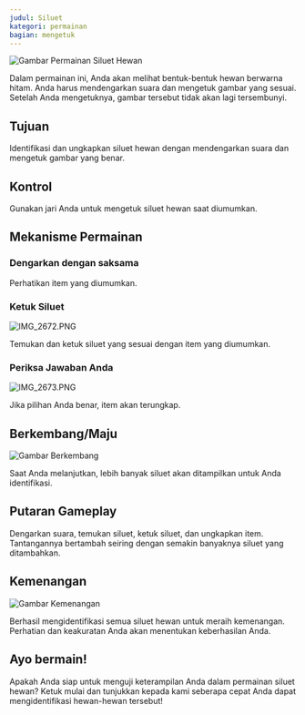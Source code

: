 ```yaml
---
judul: Siluet
kategori: permainan
bagian: mengetuk
---
```

![Gambar Permainan Siluet Hewan](https://help.Studycat.com/hc/article_attachments/34915780007577)

Dalam permainan ini, Anda akan melihat bentuk-bentuk hewan berwarna hitam. Anda harus mendengarkan suara dan mengetuk gambar yang sesuai. Setelah Anda mengetuknya, gambar tersebut tidak akan lagi tersembunyi.

## Tujuan

Identifikasi dan ungkapkan siluet hewan dengan mendengarkan suara dan mengetuk gambar yang benar.

## Kontrol

Gunakan jari Anda untuk mengetuk siluet hewan saat diumumkan.

## Mekanisme Permainan

### Dengarkan dengan saksama

Perhatikan item yang diumumkan.

### Ketuk Siluet

![IMG_2672.PNG](https://help.Studycat.com/hc/article_attachments/34785088097433)

Temukan dan ketuk siluet yang sesuai dengan item yang diumumkan.

### Periksa Jawaban Anda

![IMG_2673.PNG](https://help.Studycat.com/hc/article_attachments/34785088100761)

Jika pilihan Anda benar, item akan terungkap.

## Berkembang/Maju

![Gambar Berkembang](https://help.Studycat.com/hc/article_attachments/34915749569049)

Saat Anda melanjutkan, lebih banyak siluet akan ditampilkan untuk Anda identifikasi.

## Putaran Gameplay

Dengarkan suara, temukan siluet, ketuk siluet, dan ungkapkan item. Tantangannya bertambah seiring dengan semakin banyaknya siluet yang ditambahkan.

## Kemenangan

![Gambar Kemenangan](https://help.Studycat.com/hc/article_attachments/34915749571993)

Berhasil mengidentifikasi semua siluet hewan untuk meraih kemenangan. Perhatian dan keakuratan Anda akan menentukan keberhasilan Anda.

## Ayo bermain!

Apakah Anda siap untuk menguji keterampilan Anda dalam permainan siluet hewan? Ketuk mulai dan tunjukkan kepada kami seberapa cepat Anda dapat mengidentifikasi hewan-hewan tersebut!